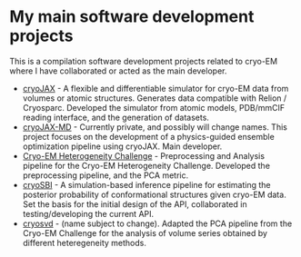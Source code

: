 # My main software development projects
This is a compilation software development projects related to cryo-EM where I have collaborated or acted as the main developer.

* [cryoJAX](https://github.com/mjo22/cryojax) - A flexible and differentiable simulator for cryo-EM data from volumes or atomic structures. Generates data compatible with Relion / Cryosparc. Developed the simulator from atomic models, PDB/mmCIF reading interface, and the generation of datasets.
* [cryoJAX-MD](https://github.com/DSilva27/cryo_MD) - Currently private, and possibly will change names. This project focuses on the development of a physics-guided ensemble optimization pipeline using cryoJAX. Main developer.
* [Cryo-EM Heterogeneity Challenge](https://github.com/flatironinstitute/Cryo-EM-Heterogeneity-Challenge-1) - Preprocessing and Analysis pipeline for the Cryo-EM Heterogeneity Challenge. Developed the preprocessing pipeline, and the PCA metric.
* [cryoSBI](https://github.com/flatironinstitute/cryoSBI) - A simulation-based inference pipeline for estimating the posterior probability of conformational structures given cryo-EM data. Set the basis for the initial design of the API, collaborated in testing/developing the current API.
* [cryosvd](https://github.com/flatironinstitute/cryosvd) - (name subject to change). Adapted the PCA pipeline from the Cryo-EM Challenge for the analysis of volume series obtained by different heteregeneity methods.
